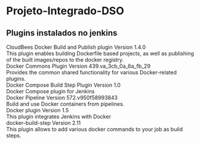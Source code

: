 # Projeto-Integrado-DSO


## Plugins instalados no jenkins
 CloudBees Docker Build and Publish plugin Version 1.4.0<br />
    This plugin enables building Dockerfile based projects, as well as publishing of the built images/repos to the docker registry. 
<br />
 Docker Commons Plugin Version 439.va_3cb_0a_6a_fb_29<br />
    Provides the common shared functionality for various Docker-related plugins. 
<br />
 Docker Compose Build Step Plugin Version 1.0<br />
    Docker Compose plugin for Jenkins 
<br />
 Docker Pipeline Version 572.v950f58993843<br />
    Build and use Docker containers from pipelines. 
<br />
 Docker plugin Version 1.5<br />
    This plugin integrates Jenkins with Docker
<br />
 docker-build-step Version 2.11<br />
    This plugin allows to add various docker commands to your job as build steps. 
